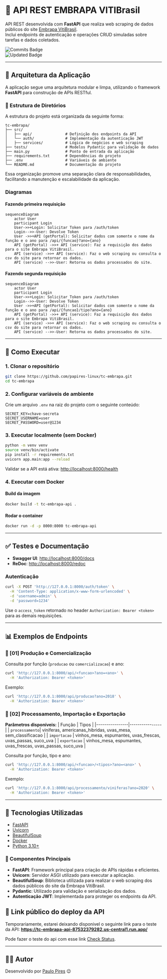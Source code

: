 
# 📌 API REST EMBRAPA VITIBrasil 

API REST desenvolvida com **FastAPI** que realiza web scraping de dados públicos do site [Embrapa VitiBrasil](http://vitibrasil.cnpuv.embrapa.br).  
Inclui endpoints de autenticação e operações CRUD simuladas sobre tarefas e dados coletados.

![Commits Badge](https://badges.pufler.dev/commits/monthly/papires-linux)  
![Updated Badge](https://badges.pufler.dev/updated/papires-linux/tc-embrapa)

---

## 🧩 Arquitetura da Aplicação

A aplicação segue uma arquitetura modular e limpa, utilizando o framework **FastAPI** para construção de APIs RESTful.


### 📁 Estrutura de Diretórios

A estrutura do projeto está organizada da seguinte forma:

```
tc-embrapa/
├── src/
│   ├── api/               # Definição dos endpoints da API
│   └── auth/              # Implementação da autenticação JWT
│   ├── services/          # Lógica de negócios e web scraping
├── tests/                 # Modelos Pydantic para validação de dados
├── main.py                # Ponto de entrada da aplicação
├── requirements.txt       # Dependências do projeto
├── .env                   # Variáveis de ambiente
└── README.md              # Documentação do projeto
```

Essa organização promove uma separação clara de responsabilidades, facilitando a manutenção e escalabilidade da aplicação.

### Diagramas
#### Fazendo primeira requisição
```mermaid
sequenceDiagram
    actor User
    participant Login
    User->>+Login: Solicitar Token para /auth/token
    Login-->>-User: Devolve Token
    User ->>+API (getPortal): Solicitar dados com somente o nome da função e o ano para /api/{funcao}?ano={ano}
    API (getPortal) ->>+ API (service): Faz a requisição dos dados para o site Embrapa VitiBrasil.
    API (service) ->>+ API (service): Faz o web scraping ou consulta o csv do site para retornar os dados.
    API (service) -->>-User: Retorna os dados processados do site.
```

#### Fazendo segunda requisição
```mermaid
sequenceDiagram
    actor User
    participant Login
    User->>+Login: Solicitar Token para /auth/token
    Login-->>-User: Devolve Token
    User ->>+API (getPortal): Solicitar dados com somente o nome da função e o ano para /api/{funcao}/tipo?ano={ano}
    API (getPortal) ->>+ API (service): Faz a requisição dos dados para o site Embrapa VitiBrasil.
    API (service) ->>+ API (service): Faz o web scraping ou consulta o csv do site para retornar os dados.
    API (service) -->>-User: Retorna os dados processados do site.
```


---

## 🚀 Como Executar

### 1. Clonar o repositório

```bash
git clone https://github.com/papires-linux/tc-embrapa.git
cd tc-embrapa
```

### 2. Configurar variáveis de ambiente

Crie um arquivo `.env` na raiz do projeto com o seguinte conteúdo:

```env
SECRET_KEY=chave-secreta
SECRET_USERNAME=user
SECRET_PASSWORD=user@1234
```

### 3. Executar localmente (sem Docker)

```bash
python -m venv venv
source venv/bin/activate
pip install -r requirements.txt
uvicorn app.main:app --reload
```

Validar se a API está ativa: [http://localhost:8000/health](http://localhost:8000/health)

### 4. Executar com Docker

#### Build da imagem

```bash
docker build -t tc-embrapa-api .
```

#### Rodar o container

```bash
docker run -d -p 8000:8000 tc-embrapa-api
```

---

## ✅ Testes e Documentação

- **Swagger UI**: [http://localhost:8000/docs](http://localhost:8000/docs)  
- **ReDoc**: [http://localhost:8000/redoc](http://localhost:8000/redoc)


### Autenticação

```bash
curl -X POST 'http://127.0.0.1:8000/auth/token' \
  -H 'Content-Type: application/x-www-form-urlencoded' \
  -d 'username=admin' \
  -d 'password=1234'
```

Use o `access_token` retornado no header `Authorization: Bearer <token>` para as demais requisições.

---

## 📊 Exemplos de Endpoints

### 🔹 [01] Produção e Comercialização

Consulta por função (`producao` ou `comercializacao`) e ano:

```bash
curl 'http://127.0.0.1:8000/api/<funcao>?ano=<ano>' \
  -H 'Authorization: Bearer <token>'
```
Exemplo:
```bash
curl 'http://127.0.0.1:8000/api/producao?ano=2018' \
  -H 'Authorization: Bearer <token>'
```

### 🔹 [02] Processamento, Importação e Exportação
**Parâmetros disponíveis:**
| Função         | Tipos          |
|----------------|----------------|
| `processamento`| viniferas, americanas_hibridas, uvas_mesa, sem_classificacao |
| `importacao`   | vinhos_mesa, espumantes, uvas_frescas, uvas_passas, suco_uva |
| `exportacao`   | vinhos_mesa, espumantes, uvas_frescas, uvas_passas, suco_uva |

Consulta por função, tipo e ano:

```bash
curl 'http://127.0.0.1:8000/api/<funcao>/<tipos>?ano=<ano>' \
  -H 'Authorization: Bearer <token>'
```

Exemplo:
```bash
curl 'http://127.0.0.1:8000/api/processamento/viniferas?ano=2020' \
  -H 'Authorization: Bearer <token>'
```


---

## 🧪 Tecnologias Utilizadas

- [FastAPI](https://fastapi.tiangolo.com/)
- [Uvicorn](https://www.uvicorn.org/)
- [BeautifulSoup](https://www.crummy.com/software/BeautifulSoup/)
- [Docker](https://www.docker.com/)
- [Python 3.10+](https://www.python.org/)

### 🔧 Componentes Principais

- **FastAPI**: Framework principal para criação de APIs rápidas e eficientes.
- **Uvicorn**: Servidor ASGI utilizado para executar a aplicação.
- **BeautifulSoup**: Biblioteca utilizada para realizar o web scraping dos dados públicos do site da Embrapa VitiBrasil.
- **Pydantic**: Utilizado para validação e serialização dos dados.
- **Autenticação JWT**: Implementada para proteger os endpoints da API.

## 🧪 Link público do deploy da API
Temporariamente, estarei deixando disponivel o seguinte link para o teste da API:
**https://tc-embrapa-api-87532379282.us-central1.run.app/**

Pode fazer o teste do api com esse link [Check Status](https://tc-embrapa-api-87532379282.us-central1.run.app/health).



---

## 👨‍💻 Autor

Desenvolvido por [Paulo Pires](https://github.com/papires-linux) 😉

